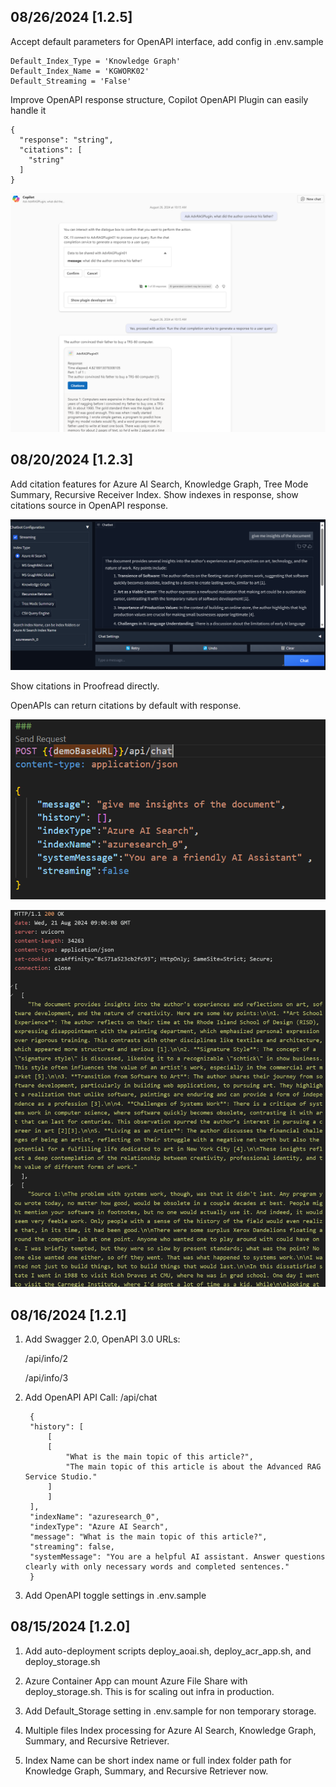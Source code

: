 ## 08/26/2024 [1.2.5]

Accept default parameters for OpenAPI interface, add config in .env.sample

```
Default_Index_Type = 'Knowledge Graph'
Default_Index_Name = 'KGWORK02'
Default_Streaming = 'False'
```

Improve OpenAPI response structure, Copilot OpenAPI Plugin can easily handle it

```
{
  "response": "string",
  "citations": [
    "string"
  ]
}
```
![image](./blogs/media/14.png)

## 08/20/2024 [1.2.3]

Add citation features for Azure AI Search, Knowledge Graph, Tree Mode Summary, Recursive Receiver Index. Show indexes in response, show citations source in OpenAPI response.

![image](/blogs/media/11.png)

Show citations in Proofread directly.

OpenAPIs can return citations by default with response.


![image](/blogs/media/13.png)


![image](/blogs/media/12.png)


## 08/16/2024 [1.2.1]

1. Add Swagger 2.0, OpenAPI 3.0 URLs:

   /api/info/2

   /api/info/3

2. Add OpenAPI API Call: /api/chat

   ```
    {
    "history": [
        [
        [
            "What is the main topic of this article?",
            "The main topic of this article is about the Advanced RAG Service Studio."
        ]
        ]
    ],
    "indexName": "azuresearch_0",
    "indexType": "Azure AI Search",
    "message": "What is the main topic of this article?",
    "streaming": false,
    "systemMessage": "You are a helpful AI assistant. Answer questions clearly with only necessary words and completed sentences."
    }
   ```

3. Add OpenAPI toggle settings in .env.sample

## 08/15/2024 [1.2.0]

1. Add auto-deployment scripts deploy_aoai.sh, deploy_acr_app.sh, and deploy_storage.sh

2. Azure Container App can mount Azure File Share with deploy_storage.sh. This is for scaling out infra in production.

3. Add Default_Storage setting in .env.sample for non temporary storage.

4. Multiple files Index processing for Azure AI Search, Knowledge Graph, Summary, and Recursive Retriever.

5. Index Name can be short index name or full index folder path for Knowledge Graph, Summary, and Recursive Retriever now. 

